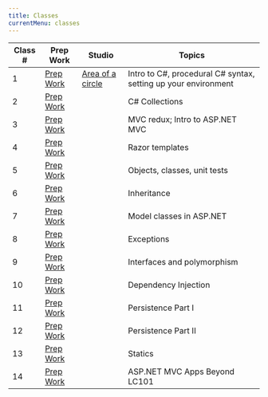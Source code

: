 ```yaml
---
title: Classes
currentMenu: classes
---
```


Class # | Prep Work | Studio | Topics
-----|-----------|----------|--------
1 | [Prep Work](../class-prep/1/) | [Area of a circle](../studios/area/) | Intro to C#, procedural C# syntax, setting up your environment
2 | [Prep Work](../class-prep/2/) | | C# Collections
3 | [Prep Work](../class-prep/3/) | | MVC redux; Intro to ASP.NET MVC
4 | [Prep Work](../class-prep/4/) | | Razor templates
5 | [Prep Work](../class-prep/5/) | | Objects, classes, unit tests
6 | [Prep Work](../class-prep/6/) | | Inheritance
7 | [Prep Work](../class-prep/7/) | | Model classes in ASP.NET
8 | [Prep Work](../class-prep/8/) | | Exceptions
9 | [Prep Work](../class-prep/9/) | | Interfaces and polymorphism
10 | [Prep Work](../class-prep/10/) | | Dependency Injection
11 | [Prep Work](../class-prep/11/) | | Persistence Part I
12 | [Prep Work](../class-prep/12/) | | Persistence Part II
13 | [Prep Work](../class-prep/13/) | | Statics
14 | [Prep Work](../class-prep/14/) | | ASP.NET MVC Apps Beyond LC101
